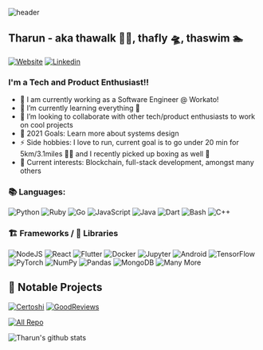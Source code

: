 ![header](https://capsule-render.vercel.app/api?type=waving&color=gradient&height=300&section=header&text=Hi%20there%20👋&desc=Nice%20to%20meet%20you&fontSize=70&animation=fadeIn&descSize=20&descAlignY=55&descAlign=50&fontAlignY=40)

## Tharun - aka thawalk 🚶‍♂️, thafly 🛸, thaswim 🏊

[![Website](https://img.shields.io/website?label=Portfolio&style=for-the-badge&url=https%3A%2F%2Fthawalk.github.io%2Fportfolio%2F)](https://thawalk.github.io/portfolio/)
[![Linkedin](https://img.shields.io/badge/LinkedIn-0077B5?style=for-the-badge&logo=linkedin&logoColor=white)](https://www.linkedin.com/in/tharun-adhi-narayan/)

### I'm a Tech and Product Enthusiast!!

- 🚀 I am currently working as a Software Engineer @ Workato!
- 🌱 I’m currently learning everything 🤣
- 👯 I’m looking to collaborate with other tech/product enthusiasts to work on cool projects
- 🥅 2021 Goals: Learn more about systems design
- ⚡ Side hobbies: I love to run, current goal is to go under 20 min for 5km/3.1miles 🏃‍♂️ and I recently picked up boxing as well 🥊
- 📖 Current interests: Blockchain, full-stack development, amongst  many others

### 📚  Languages:

<p>
  <img alt="Python" src="https://img.shields.io/badge/python-%2314354C.svg?style=for-the-badge&logo=python&logoColor=white"/>
  <img alt="Ruby" src="https://img.shields.io/badge/Ruby-CC342D?style=for-the-badge&logo=ruby&logoColor=white"/>
  <img alt="Go" src="	https://img.shields.io/badge/Go-00ADD8?style=for-the-badge&logo=go&logoColor=white"/>
  <img alt="JavaScript" src="https://img.shields.io/badge/javascript-%23323330.svg?style=for-the-badge&logo=javascript&logoColor=%23F7DF1E"/>
  <img alt="Java" src="https://img.shields.io/badge/java-%23ED8B00.svg?style=for-the-badge&logo=java&logoColor=white"/>
  <img alt="Dart" src="https://img.shields.io/badge/dart-%230175C2.svg?style=for-the-badge&logo=dart&logoColor=white"/>
  <img alt="Bash" src="https://img.shields.io/badge/Bash%20-%23121011.svg?style=for-the-badge&logo=c%2B%2B&ogoColor=white"/>
  <img alt="C++" src="https://img.shields.io/badge/c++-%2300599C.svg?style=for-the-badge&logo=c%2B%2B&ogoColor=white"/>
</p>

### 🏗️ Frameworks / 📙 Libraries
<p>
  <img alt="NodeJS" src="https://img.shields.io/badge/node.js-%2343853D.svg?style=for-the-badge&logo=node-dot-js&logoColor=white"/>
  <img alt="React" src="https://img.shields.io/badge/react-%2320232a.svg?style=for-the-badge&logo=react&logoColor=%2361DAFB"/>
  <img alt="Flutter" src="https://img.shields.io/badge/Flutter-%2302569B.svg?style=for-the-badge&logo=Flutter&logoColor=white" />
  <img alt="Docker" src="https://img.shields.io/badge/docker-%230db7ed.svg?style=for-the-badge&logo=docker&logoColor=white"/>
  <img alt="Jupyter" src="https://img.shields.io/badge/Jupyter-%23F37626.svg?style=for-the-badge&logo=Jupyter&logoColor=white" />
  <img alt="Android" src="https://img.shields.io/badge/Android-3DDC84?style=for-the-badge&logo=android&logoColor=white" />
  <img alt="TensorFlow" src="https://img.shields.io/badge/TensorFlow-%23FF6F00.svg?style=for-the-badge&logo=TensorFlow&logoColor=white" />
  <img alt="PyTorch" src="https://img.shields.io/badge/PyTorch-%23EE4C2C.svg?style=for-the-badge&logo=PyTorch&logoColor=white" />
  <img alt="NumPy" src="https://img.shields.io/badge/numpy-%23013243.svg?style=for-the-badge&logo=numpy&logoColor=white" />
  <img alt="Pandas" src="https://img.shields.io/badge/pandas-%23150458.svg?style=for-the-badge&logo=pandas&logoColor=white" />
  <img alt="MongoDB" src ="https://img.shields.io/badge/MongoDB-%234ea94b.svg?style=for-the-badge&logo=mongodb&logoColor=white"/>
  <img alt="Many More" src="https://img.shields.io/badge/...-And%20More-yellowgreen?style=for-the-badge&logo=GitHub-Sponsors"/>
</p>

## 📘 Notable Projects

[![Certoshi](https://github-readme-stats.vercel.app/api/pin/?username=thawalk&repo=Certoshi&theme=react&bg_color=cc66ff&title_color=000066&icon_color=000066&hide_border=true)](https://github.com/thawalk/Certoshi)
[![GoodReviews](https://github-readme-stats.vercel.app/api/pin/?username=thawalk&repo=GoodReviews&theme=react&bg_color=cc66ff&title_color=000066&icon_color=000066&hide_border=true)](https://github.com/thawalk/Certoshi)

<p align="left">
  <a href="https://github.com/thawalk?tab=repositories"><img alt="All Repo" title="All Repositories" src="https://img.shields.io/badge/-All%20Repos-2962FF?style=for-the-badge&logo=koding&logoColor=white"/></a>
</p>

![Tharun's github stats](https://github-readme-stats.vercel.app/api?username=thawalk)
